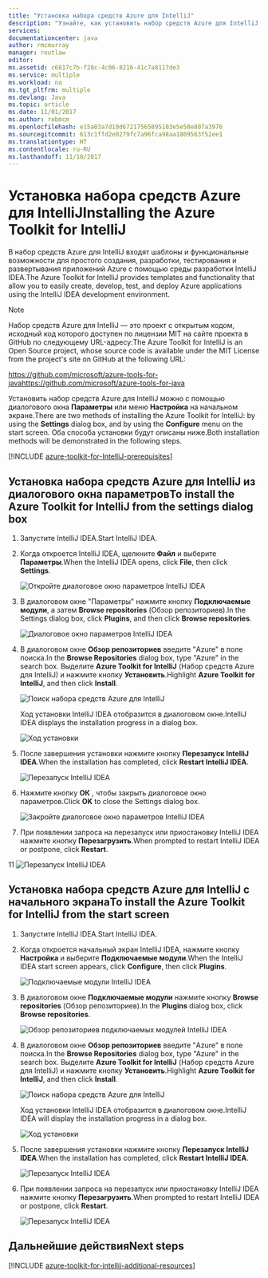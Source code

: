 ```yaml
---
title: "Установка набора средств Azure для IntelliJ"
description: "Узнайте, как установить набор средств Azure для IntelliJ IDEA."
services: 
documentationcenter: java
author: rmcmurray
manager: routlaw
editor: 
ms.assetid: c6817c7b-f28c-4c06-8216-41c7a8117de3
ms.service: multiple
ms.workload: na
ms.tgt_pltfrm: multiple
ms.devlang: Java
ms.topic: article
ms.date: 11/01/2017
ms.author: robmcm
ms.openlocfilehash: e15a03a7d10d67217565895103e5e58e807a3976
ms.sourcegitcommit: 613c1ffd2e0279fc7a96fca98aa1809563f52ee1
ms.translationtype: HT
ms.contentlocale: ru-RU
ms.lasthandoff: 11/18/2017
---
```

# <a name="installing-the-azure-toolkit-for-intellij"></a><span data-ttu-id="53aec-103">Установка набора средств Azure для IntelliJ</span><span class="sxs-lookup"><span data-stu-id="53aec-103">Installing the Azure Toolkit for IntelliJ</span></span>

<span data-ttu-id="53aec-104">В набор средств Azure для IntelliJ входят шаблоны и функциональные возможности для простого создания, разработки, тестирования и развертывания приложений Azure с помощью среды разработки IntelliJ IDEA.</span><span class="sxs-lookup"><span data-stu-id="53aec-104">The Azure Toolkit for IntelliJ provides templates and functionality that allow you to easily create, develop, test, and deploy Azure applications using the IntelliJ IDEA development environment.</span></span>

> [!NOTE] 
> 
> <span data-ttu-id="53aec-105">Набор средств Azure для IntelliJ — это проект с открытым кодом, исходный код которого доступен по лицензии MIT на сайте проекта в GitHub по следующему URL-адресу:</span><span class="sxs-lookup"><span data-stu-id="53aec-105">The Azure Toolkit for IntelliJ is an Open Source project, whose source code is available under the MIT License from the project's site on GitHub at the following URL:</span></span> 
> 
> <span data-ttu-id="53aec-106"><https://github.com/microsoft/azure-tools-for-java></span><span class="sxs-lookup"><span data-stu-id="53aec-106"><https://github.com/microsoft/azure-tools-for-java></span></span> 
> 

<span data-ttu-id="53aec-107">Установить набор средств Azure для IntelliJ можно с помощью диалогового окна **Параметры** или меню **Настройка** на начальном экране.</span><span class="sxs-lookup"><span data-stu-id="53aec-107">There are two methods of installing the Azure Toolkit for IntelliJ: by using the **Settings** dialog box, and by using the **Configure** menu on the start screen.</span></span> <span data-ttu-id="53aec-108">Оба способа установки будут описаны ниже.</span><span class="sxs-lookup"><span data-stu-id="53aec-108">Both installation methods will be demonstrated in the following steps.</span></span>

[!INCLUDE [azure-toolkit-for-IntelliJ-prerequisites](../includes/azure-toolkit-for-intellij-prerequisites.md)]

## <a name="to-install-the-azure-toolkit-for-intellij-from-the-settings-dialog-box"></a><span data-ttu-id="53aec-109">Установка набора средств Azure для IntelliJ из диалогового окна параметров</span><span class="sxs-lookup"><span data-stu-id="53aec-109">To install the Azure Toolkit for IntelliJ from the settings dialog box</span></span>

1. <span data-ttu-id="53aec-110">Запустите IntelliJ IDEA.</span><span class="sxs-lookup"><span data-stu-id="53aec-110">Start IntelliJ IDEA.</span></span>

1. <span data-ttu-id="53aec-111">Когда откроется IntelliJ IDEA, щелкните **Файл** и выберите **Параметры**.</span><span class="sxs-lookup"><span data-stu-id="53aec-111">When the IntelliJ IDEA opens, click **File**, then click **Settings**.</span></span>
   
   ![Откройте диалоговое окно параметров IntelliJ IDEA][01a]

1. <span data-ttu-id="53aec-113">В диалоговом окне "Параметры" нажмите кнопку **Подключаемые модули**, а затем **Browse repositories** (Обзор репозиториев).</span><span class="sxs-lookup"><span data-stu-id="53aec-113">In the Settings dialog box, click **Plugins**, and then click **Browse repositories**.</span></span>
   
   ![Диалоговое окно параметров IntelliJ IDEA][02a]

1. <span data-ttu-id="53aec-115">В диалоговом окне **Обзор репозиториев** введите "Azure" в поле поиска.</span><span class="sxs-lookup"><span data-stu-id="53aec-115">In the **Browse Repositories** dialog box, type "Azure" in the search box.</span></span> <span data-ttu-id="53aec-116">Выделите **Azure Toolkit for IntelliJ** (Набор средств Azure для IntelliJ) и нажмите кнопку **Установить**.</span><span class="sxs-lookup"><span data-stu-id="53aec-116">Highlight **Azure Toolkit for IntelliJ**, and then click **Install**.</span></span>
   
   ![Поиск набора средств Azure для IntelliJ][03]
   
   <span data-ttu-id="53aec-118">Ход установки IntelliJ IDEA отобразится в диалоговом окне.</span><span class="sxs-lookup"><span data-stu-id="53aec-118">IntelliJ IDEA displays the installation progress in a dialog box.</span></span>
   
   ![Ход установки][04]

1. <span data-ttu-id="53aec-120">После завершения установки нажмите кнопку **Перезапуск IntelliJ IDEA**.</span><span class="sxs-lookup"><span data-stu-id="53aec-120">When the installation has completed, click **Restart IntelliJ IDEA**.</span></span>
   
   ![Перезапуск IntelliJ IDEA][05]

1. <span data-ttu-id="53aec-122">Нажмите кнопку **ОК** , чтобы закрыть диалоговое окно параметров.</span><span class="sxs-lookup"><span data-stu-id="53aec-122">Click **OK** to close the Settings dialog box.</span></span>
   
   ![Закройте диалоговое окно параметров IntelliJ IDEA][06]

1. <span data-ttu-id="53aec-124">При появлении запроса на перезапуск или приостановку IntelliJ IDEA нажмите кнопку **Перезагрузить**.</span><span class="sxs-lookup"><span data-stu-id="53aec-124">When prompted to restart IntelliJ IDEA or postpone, click **Restart**.</span></span>
   
<span data-ttu-id="53aec-125">1</span><span class="sxs-lookup"><span data-stu-id="53aec-125">1</span></span>   ![Перезапуск IntelliJ IDEA][07]

## <a name="to-install-the-azure-toolkit-for-intellij-from-the-start-screen"></a><span data-ttu-id="53aec-127">Установка набора средств Azure для IntelliJ с начального экрана</span><span class="sxs-lookup"><span data-stu-id="53aec-127">To install the Azure Toolkit for IntelliJ from the start screen</span></span>

1. <span data-ttu-id="53aec-128">Запустите IntelliJ IDEA.</span><span class="sxs-lookup"><span data-stu-id="53aec-128">Start IntelliJ IDEA.</span></span>

1. <span data-ttu-id="53aec-129">Когда откроется начальный экран IntelliJ IDEA, нажмите кнопку **Настройка** и выберите **Подключаемые модули**.</span><span class="sxs-lookup"><span data-stu-id="53aec-129">When the IntelliJ IDEA start screen appears, click **Configure**, then click **Plugins**.</span></span>
   
   ![Подключаемые модули IntelliJ IDEA][01b]

1. <span data-ttu-id="53aec-131">В диалоговом окне **Подключаемые модули** нажмите кнопку **Browse repositories** (Обзор репозиториев).</span><span class="sxs-lookup"><span data-stu-id="53aec-131">In the **Plugins** dialog box, click **Browse repositories**.</span></span>
   
   ![Обзор репозиториев подключаемых модулей IntelliJ IDEA][02b]

1. <span data-ttu-id="53aec-133">В диалоговом окне **Обзор репозиториев** введите "Azure" в поле поиска.</span><span class="sxs-lookup"><span data-stu-id="53aec-133">In the **Browse Repositories** dialog box, type "Azure" in the search box.</span></span> <span data-ttu-id="53aec-134">Выделите **Azure Toolkit for IntelliJ** (Набор средств Azure для IntelliJ) и нажмите кнопку **Установить**.</span><span class="sxs-lookup"><span data-stu-id="53aec-134">Highlight **Azure Toolkit for IntelliJ**, and then click **Install**.</span></span>
   
   ![Поиск набора средств Azure для IntelliJ][03]
   
   <span data-ttu-id="53aec-136">Ход установки IntelliJ IDEA отобразится в диалоговом окне.</span><span class="sxs-lookup"><span data-stu-id="53aec-136">IntelliJ IDEA will display the installation progress in a dialog box.</span></span>
   
   ![Ход установки][04]

1. <span data-ttu-id="53aec-138">После завершения установки нажмите кнопку **Перезапуск IntelliJ IDEA**.</span><span class="sxs-lookup"><span data-stu-id="53aec-138">When the installation has completed, click **Restart IntelliJ IDEA**.</span></span>
   
   ![Перезапуск IntelliJ IDEA][05]

1. <span data-ttu-id="53aec-140">При появлении запроса на перезапуск или приостановку IntelliJ IDEA нажмите кнопку **Перезагрузить**.</span><span class="sxs-lookup"><span data-stu-id="53aec-140">When prompted to restart IntelliJ IDEA or postpone, click **Restart**.</span></span>
   
   ![Перезапуск IntelliJ IDEA][07]

## <a name="next-steps"></a><span data-ttu-id="53aec-142">Дальнейшие действия</span><span class="sxs-lookup"><span data-stu-id="53aec-142">Next steps</span></span>

[!INCLUDE [azure-toolkit-for-intellij-additional-resources](../includes/azure-toolkit-for-intellij-additional-resources.md)]

<!-- URL List -->

<!-- IMG List -->

[01a]: media/azure-toolkit-for-intellij-installation/01-intellij-file-settings.png
[01b]: media/azure-toolkit-for-intellij-installation/01-intellij-configure-dropdown.png
[02a]: media/azure-toolkit-for-intellij-installation/02-intellij-settings-dialog.png
[02b]: media/azure-toolkit-for-intellij-installation/02-intellij-plugins-dialog.png
[03]: media/azure-toolkit-for-intellij-installation/03-intellij-browse-repositories.png
[04]: media/azure-toolkit-for-intellij-installation/04-install-progress.png
[05]: media/azure-toolkit-for-intellij-installation/05-restart-intellij.png
[06]: media/azure-toolkit-for-intellij-installation/06-intellij-settings-dialog.png
[07]: media/azure-toolkit-for-intellij-installation/07-restart-intellij.png
